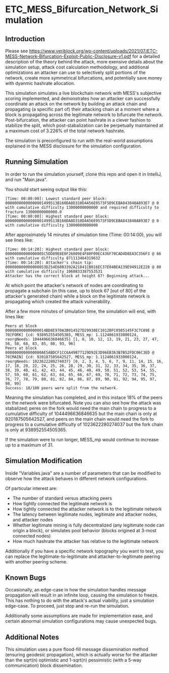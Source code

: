 # ETC_MESS_Bifurcation_Network_Simulation

## Introduction
Please see https://www.veriblock.org/wp-content/uploads/2021/07/ETC-MESS-Network-Bifurcation-Exploit-Public-Disclosure-v1.pdf for a detailed description of the theory behind the attack, more exensive details about the simulation setup, attack cost calculation methodology, and additional optimizations an attacker can use to selectively split portions of the network, create more symmetrical bifurcations, and potentially save money with dyanmic hashrate allocation.

This simulation simulates a live blockchain network with MESS's subjective scoring implemented, and demonstrates how an attacker can successfully coordinate an attack on the network by building an attack chain and propagating (a specific part of) their attacking chain at a moment where a block is propagating across the legitimate network to bifurcate the network. Post-bifurcation, the attacker can point hashrate in a clever fashion to stabilize the split, which post-stabalization can be perpetually maintained at a maximum cost of 3.226% of the total network hashrate.

The simulation is preconfigured to run with the real-world assumptions explained in the MESS disclosure for the simulation configuration.

## Running Simulation
In order to run the simulation yourself, clone this repo and open it in IntelliJ, and run "Main.java".

You should start seeing output like this:
```
[Time: 00:00:00]: Lowest standard peer block: 00000000000000001499513B160DA8D310D4A56E9573F5D9CEBA843848A893E7 @ 0 with cumulative difficulty 13000000000000 and required difficulty to fracture 13000000000000.0
[Time: 00:00:00]: Highest standard peer block: 00000000000000001499513B160DA8D310D4A56E9573F5D9CEBA843848A893E7 @ 0 with cumulative difficulty 13000000000000
```

After approximately 14 minutes of simulation time (Time: 00:14:00), you will see lines like:

```
[Time: 00:14:20]: Highest standard peer block: 00000000000000005C5DD89E8E0F26009E4F80F09EC436F70CAD4D8EA3C356F3 @ 66 with cumulative difficulty 871113464319632
[Time: 00:14:20]: Attacker's chain tip: 000000000000000053D254E6803392A21841CB016EC37E84BEA139E94912E228 @ 80 with cumulative difficulty 1060833387553531
Attacker has the correct block at height 67! Beginning attack...
```

At which point the attacker's network of nodes are coordinating to propagate a subchain (in this case, up to block 67 [out of 80] of the attacker's generated chain) while a block on the legitimate network is propagating which created the attack vulnerability.

After a few more minutes of simulation time, the simulation will end, with lines like:

```
Peers at block 000000000000000014BD8E970A3B014527D29938EC1012BFC0585145F3C7C89E @ 70[FORK] {cd: 938952554505365, MESS_mp: 1.1124061933000124, reorgNeeds: 1044496636846635} [1, 8, 10, 12, 13, 19, 21, 23, 27, 47, 56, 58, 68, 83, 85, 88, 93, 96]
Peers at block 0000000000000000AE5ABDCF1CC6A49B77129D92E3D96EB363B7B52FDC06C3ED @ 70[MAIN] {cd: 920187505642527, MESS_mp: 1.1124061933000124, reorgNeeds: 1023622280274037} [0, 2, 3, 4, 5, 6, 7, 9, 11, 14, 15, 16, 17, 18, 20, 22, 24, 25, 26, 28, 29, 30, 31, 32, 33, 34, 35, 36, 37, 38, 39, 40, 41, 42, 43, 44, 45, 46, 48, 49, 50, 51, 52, 53, 54, 55, 57, 59, 60, 61, 62, 63, 64, 65, 66, 67, 69, 70, 71, 72, 73, 74, 75, 76, 77, 78, 79, 80, 81, 82, 84, 86, 87, 89, 90, 91, 92, 94, 95, 97, 98, 99]
Success: 18/100 peers were split from the network.
```
Meaning the simulation has completed, and in this instace 18% of the peers on the network were bifurcated. Note you can also see how the attack was stabalized; peres on the fork would need the main chain to progress to a cumulative difficulty of 1044496636846635 but the main chain is only at 920187505642527, and peers on the main chain would need the fork to progress to a cumulative difficulty of 1023622280274037 but the fork chain is only at 938952554505365.

If the simulation were to run longer, MESS_mp would continue to increase up to a maximum of 31.

## Simulation Modification
Inside "Variables.java" are a number of parameters that can be modified to observe how the attack behaves in different network configurations.

Of particular interest are:
* The number of standard versus attacking peers
* How tightly connected the legitimate network is
* How tightly connected the attacker network is to the legitimate network
* The latency between legitimate nodes, legitimate and attacker nodes, and attacker nodes
* Whether legitimate mining is fully decentralized (any legitimate node can origin a block), or simulates pool behavior (blocks origined at 3-most connected nodes)
* How much hashrate the attacker has relative to the legitimate network

Additionally if you have a specific network topography you want to test, you can replace the legitimate-to-legitimate and attacker-to-legitimate peering with another peering scheme.

## Known Bugs
Occasionally, an edge-case in how the simulation handles message propagation will result in an infinite loop, causing the simulation to freeze. This has nothing to do with the attack's actual viability, just a simulation edge-case. To proceed, just stop and re-run the simulation.

Additionally some assumptions are made for implementation ease, and certain abnormal simulation configurations may cause unexpected bugs.

## Additional Notes
This simulation uses a pure flood-fill message dissemination method (ensuring geodesic propagation), which is actually worse for the attacker than the sqrt(n) optimistic and 1-sqrt(n) pessimistic (with a 5-way communication) block dissemination.
